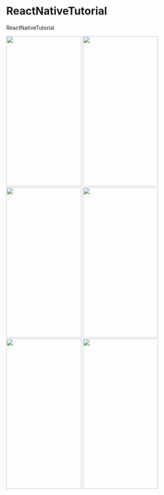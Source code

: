# ReactNativeTutorial
ReactNativeTutorial

<img src="https://user-images.githubusercontent.com/8242689/212869193-6d71153a-0c43-42eb-9d68-d6c98a476e0f.png" width="200" height="400" /> <img src="https://user-images.githubusercontent.com/8242689/212869319-c02bd443-7c3e-4fb5-ba9e-a1e1719dc7d1.png" width="200" height="400" /> <img src="https://user-images.githubusercontent.com/8242689/212869336-59edba32-c0ab-489e-a611-d7d4779da3eb.png" width="200" height="400" /> <img src="https://user-images.githubusercontent.com/8242689/212869349-caa9e5ed-dedf-4195-95a3-a19fc2d6faa0.png" width="200" height="400" /> <img src="https://user-images.githubusercontent.com/8242689/212869365-0c25ebf8-3122-41b8-8f8f-2742ee40b988.png" width="200" height="400" /> <img src="https://user-images.githubusercontent.com/8242689/212869385-3a8ed4da-3424-4f41-af2e-e9175be989f4.png" width="200" height="400" />
